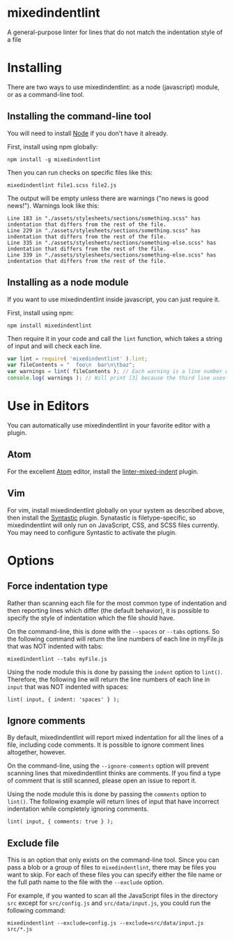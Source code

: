 # mixedindentlint
A general-purpose linter for lines that do not match the indentation style of a file

# Installing
There are two ways to use mixedindentlint: as a node (javascript) module, or as a command-line tool.

## Installing the command-line tool
You will need to install [Node](https://nodejs.org/) if you don't have it already.

First, install using npm globally:

```
npm install -g mixedindentlint
```

Then you can run checks on specific files like this:

```
mixedindentlint file1.scss file2.js
```

The output will be empty unless there are warnings ("no news is good news!"). Warnings look like this:

```
Line 183 in "./assets/stylesheets/sections/something.scss" has indentation that differs from the rest of the file.
Line 229 in "./assets/stylesheets/sections/something.scss" has indentation that differs from the rest of the file.
Line 335 in "./assets/stylesheets/sections/something-else.scss" has indentation that differs from the rest of the file.
Line 339 in "./assets/stylesheets/sections/something-else.scss" has indentation that differs from the rest of the file.
```

## Installing as a node module
If you want to use mixedindentlint inside javascript, you can just require it.

First, install using npm:

```
npm install mixedindentlint
```

Then require it in your code and call the `lint` function, which takes a string of input and will check each line.

```javascript
var lint = require( 'mixedindentlint' ).lint;
var fileContents = "  foo\n  bar\n\tbaz";
var warnings = lint( fileContents ); // Each warning is a line number which doesn't match the indentation of the file
console.log( warnings ); // Will print [3] because the third line uses a tab and the other two lines use spaces
```

# Use in Editors

You can automatically use mixedindentlint in your favorite editor with a plugin.

## Atom

For the excellent [Atom](https://atom.io/) editor, install the [linter-mixed-indent](https://github.com/sirbrillig/linter-mixed-indent) plugin.

## Vim

For vim, install mixedindentlint globally on your system as described above, then install the [Syntastic](https://github.com/scrooloose/syntastic/) plugin. Synatastic is filetype-specific, so mixedindentlint will only run on JavaScript, CSS, and SCSS files currently. You may need to configure Syntastic to activate the plugin.

# Options

## Force indentation type

Rather than scanning each file for the most common type of indentation and then reporting lines which differ (the default behavior), it is possible to specify the style of indentation which the file should have.

On the command-line, this is done with the `--spaces` or `--tabs` options. So the following command will return the line numbers of each line in myFile.js that was NOT indented with tabs:

`mixedindentlint --tabs myFile.js`

Using the node module this is done by passing the `indent` option to `lint()`. Therefore, the following line will return the line numbers of each line in `input` that was NOT indented with spaces:

`lint( input, { indent: 'spaces' } );`

## Ignore comments

By default, mixedindentlint will report mixed indentation for all the lines of a file, including code comments. It is possible to ignore comment lines altogether, however.

On the command-line, using the `--ignore-comments` option will prevent scanning lines that mixedindentlint thinks are comments. If you find a type of comment that is still scanned, please open an issue to report it.

Using the node module this is done by passing the `comments` option to `lint()`. The following example will return lines of input that have incorrect indentation while completely ignoring comments.

`lint( input, { comments: true } );`

## Exclude file

This is an option that only exists on the command-line tool. Since you can pass a blob or a group of files to `mixedindentlint`, there may be files you want to skip. For each of these files you can specify either the file name or the full path name to the file with the `--exclude` option.

For example, if you wanted to scan all the JavaScript files in the directory `src` except for `src/config.js` and `src/data/input.js`, you could run the following command:

`mixedindentlint --exclude=config.js --exclude=src/data/input.js src/*.js`
